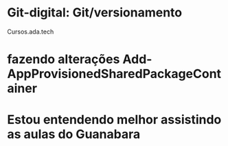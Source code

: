 # Git-digital: Git/versionamento
 Cursos.ada.tech
# fazendo alterações Add-AppProvisionedSharedPackageContainer
# Estou entendendo melhor assistindo as aulas do Guanabara